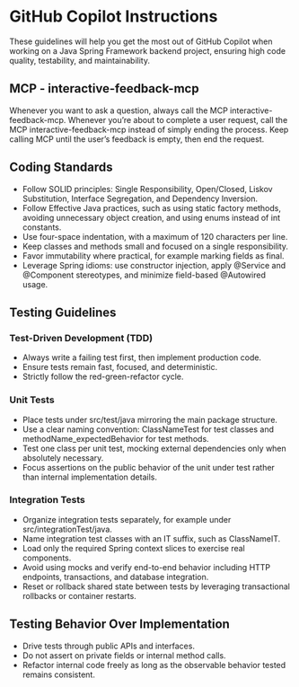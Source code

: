 # GitHub Copilot Instructions
These guidelines will help you get the most out of GitHub Copilot when working on a Java Spring Framework backend project, ensuring high code quality, testability, and maintainability.

## MCP - interactive-feedback-mcp
Whenever you want to ask a question, always call the MCP interactive-feedback-mcp.
Whenever you’re about to complete a user request, call the MCP interactive-feedback-mcp instead of simply ending the process.
Keep calling MCP until the user’s feedback is empty, then end the request.

## Coding Standards
- Follow SOLID principles: Single Responsibility, Open/Closed, Liskov Substitution, Interface Segregation, and Dependency Inversion.
- Follow Effective Java practices, such as using static factory methods, avoiding unnecessary object creation, and using enums instead of int constants.
- Use four-space indentation, with a maximum of 120 characters per line.
- Keep classes and methods small and focused on a single responsibility.
- Favor immutability where practical, for example marking fields as final.
- Leverage Spring idioms: use constructor injection, apply @Service and @Component stereotypes, and minimize field-based @Autowired usage.

## Testing Guidelines
### Test-Driven Development (TDD)
- Always write a failing test first, then implement production code.
- Ensure tests remain fast, focused, and deterministic.
- Strictly follow the red-green-refactor cycle.

### Unit Tests
- Place tests under src/test/java mirroring the main package structure.
- Use a clear naming convention: ClassNameTest for test classes and methodName_expectedBehavior for test methods.
- Test one class per unit test, mocking external dependencies only when absolutely necessary.
- Focus assertions on the public behavior of the unit under test rather than internal implementation details.

### Integration Tests
- Organize integration tests separately, for example under src/integrationTest/java.
- Name integration test classes with an IT suffix, such as ClassNameIT.
- Load only the required Spring context slices to exercise real components.
- Avoid using mocks and verify end-to-end behavior including HTTP endpoints, transactions, and database integration.
- Reset or rollback shared state between tests by leveraging transactional rollbacks or container restarts.

## Testing Behavior Over Implementation
- Drive tests through public APIs and interfaces.
- Do not assert on private fields or internal method calls.
- Refactor internal code freely as long as the observable behavior tested remains consistent.